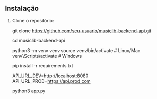 ## Instalação

1. Clone o repositório:

    git clone https://github.com/seu-usuario/musiclib-backend-api.git

    cd musiclib-backend-api

    python3 -m venv venv
    source venv/bin/activate  # Linux/Mac
    venv\Scripts\activate  # Windows

    pip install -r requirements.txt

    API_URL_DEV=http://localhost:8080
    API_URL_PROD=https://api.prod.com

    python3 app.py

